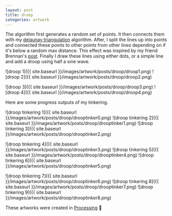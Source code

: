 ```yaml
---
layout: post
title: droop
categories: artwork
---
```


The algorithm first generates a random set of points. It then connects them with my [delaunay triangulation](https://en.wikipedia.org/wiki/Delaunay_triangulation) algorithm. 
After, I split the lines up into points and connected these points to other points from other lines depending on if it's below a random max distance. This effect was inspired by my friend Brennan's [post](https://www.instagram.com/p/CgCxnYFqHIT/).
Finally I draw these lines using either dots, or a simple line and add a droop using half a sine wave.

![droop 1]({{ site.baseurl }}/images/artwork/posts/droop/droop1.png)
![droop 2]({{ site.baseurl }}/images/artwork/posts/droop/droop2.png)

![droop 3]({{ site.baseurl }}/images/artwork/posts/droop/droop3.png)
![droop 4]({{ site.baseurl }}/images/artwork/posts/droop/droop4.png)

Here are some progress outputs of my tinkering.

![droop tinkering 1]({{ site.baseurl }}/images/artwork/posts/droop/drooptinker0.png)
![droop tinkering 2]({{ site.baseurl }}/images/artwork/posts/droop/drooptinker1.png)
![droop tinkering 3]({{ site.baseurl }}/images/artwork/posts/droop/drooptinker2.png)

![droop tinkering 4]({{ site.baseurl }}/images/artwork/posts/droop/drooptinker3.png)
![droop tinkering 5]({{ site.baseurl }}/images/artwork/posts/droop/drooptinker4.png)
![droop tinkering 6]({{ site.baseurl }}/images/artwork/posts/droop/drooptinker5.png)

![droop tinkering 7]({{ site.baseurl }}/images/artwork/posts/droop/drooptinker6.png)
![droop tinkering 8]({{ site.baseurl }}/images/artwork/posts/droop/drooptinker7.png)
![droop tinkering 9]({{ site.baseurl }}/images/artwork/posts/droop/drooptinker8.png)

These artworks were created in [Processing](https://processing.org/overview) 💖